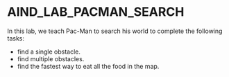 # AIND_LAB_PACMAN_SEARCH

In this lab, we teach Pac-Man to search his world to complete the following tasks:    

* find a single obstacle.    
* find multiple obstacles.    
* find the fastest way to eat all the food in the map.
